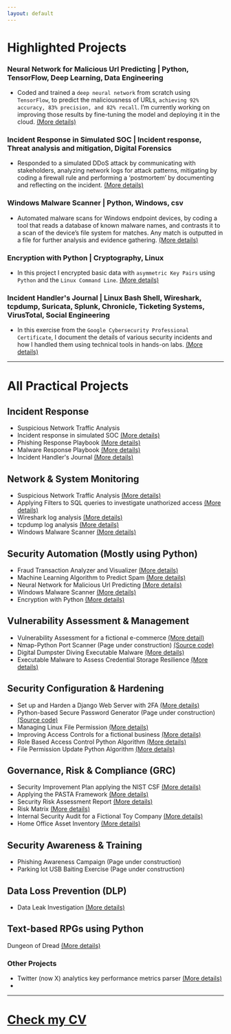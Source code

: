 ```yaml
---
layout: default
---
```


# Highlighted Projects

### Neural Network for Malicious Url Predicting | Python, TensorFlow, Deep Learning, Data Engineering

* Coded and trained a `deep neural network` from scratch using `TensorFlow`, to predict the maliciousness of URLs, `achieving 92% accuracy, 83% precision, and 82% recall`. I’m currently working on improving those results by fine-tuning the model and deploying it in the cloud. [(More details)](./nn_malicious_url_pred.html)

### Incident Response in Simulated SOC | Incident response, Threat analysis and mitigation, Digital Forensics

* Responded to a simulated DDoS attack by communicating with stakeholders, analyzing network logs for attack patterns, mitigating by coding a firewall rule and performing a ‘postmortem’ by documenting and reflecting on the incident. [(More details)](./cyber_incident_response.html)

### Windows Malware Scanner | Python, Windows, csv

* Automated malware scans for Windows endpoint devices, by coding a tool that reads a database of known malware names, and contrasts it to a scan of the device’s file system for matches. Any match is outputted in a file for further analysis and evidence gathering. [(More details)](./malware_scanner.html)

### Encryption with Python | Cryptography, Linux

* In this project I encrypted basic data with `asymmetric Key Pairs` using `Python` and the `Linux Command Line`. [(More details)](./encrypt_python.html)

### Incident Handler's Journal | Linux Bash Shell, Wireshark, tcpdump, Suricata, Splunk, Chronicle, Ticketing Systems, VirusTotal, Social Engineering

* In this exercise from the `Google Cybersecurity Professional Certificate`, I document the details of various security incidents and how I handled them using technical tools in hands-on labs. [(More details)](./incident_handler_journal.html)

------------------------------------------------------------------------------------------------------------------------------------------------------------------------------------------------------------------------------

# All Practical Projects 

## Incident Response
* Suspicious Network Traffic Analysis
* Incident response in simulated SOC [(More details)](./cyber_incident_response.html)
* Phishing Response Playbook [(More details)](./phishing_playbook.html)
* Malware Response Playbook [(More details)](./malware_response_playbook.html)
* Incident Handler's Journal [(More details)](./incident_handler_journal.html)

## Network & System Monitoring
* Suspicious Network Traffic Analysis [(More details)](./network_traffic_analysis.html)
* Applying Filters to SQL queries to investigate unathorized access [(More details)](./filter_sql.html)
* Wireshark log analysis [(More details)](./incident_report_brute.html)
* tcpdump log analysis [(More details)](./incident_report_syn_flood.html)
* Windows Malware Scanner [(More details)](./malware_scanner.html)

## Security Automation (Mostly using Python)
* Fraud Transaction Analyzer and Visualizer [(More details)](./fraud_analyzer_visualizer.html)
* Machine Learning Algorithm to Predict Spam [(More details)](./spam_detection_ml.html)
* Neural Network for Malicious Url Predicting [(More details)](./nn_malicious_url_pred.html)
* Windows Malware Scanner [(More details)](./malware_scanner.html)
* Encryption with Python [(More details)](./encrypt_python.html)

## Vulnerability Assessment & Management
* Vulnerability Assessment for a fictional e-commerce [(More detail)](./vulnerability_assessment.html)
* Nmap-Python Port Scanner (Page under construction) [(Source code)](https://github.com/Rafael-Santamaria-Ortega/Nmap_Vulnerability_Scanner)
* Digital Dumpster Diving Executable Malware [(More details)](./dumpster_diving.html)
* Executable Malware to Assess Credential Storage Resilience [(More details)](./steal_chrome_cred.html)

## Security Configuration & Hardening
* Set up and Harden a Django Web Server with 2FA [(More details)](./set_and_secure_django_server.html)
* Python-based Secure Password Generator (Page under construction) [(Source code)](https://github.com/Rafael-Santamaria-Ortega/passpy.html)
* Managing Linux File Permission [(More details)](./linux_file_perm.html)
* Improving Access Controls for a fictional business [(More details)](./access_controls.html)
* Role Based Access Control Python Algorithm [(More details)](./rbac.html)
* File Permission Update Python Algorithm [(More details)](./file_update.html)

## Governance, Risk & Compliance (GRC)
* Security Improvement Plan applying the NIST CSF [(More details)](./nist_csf_applied.html)
* Applying the PASTA Framework [(More details)](./pasta_applied.html)
* Security Risk Assessment Report [(More details)](./sec_risk_assessment.html)
* Risk Matrix [(More details)](./risk_matrix.html)
* Internal Security Audit for a Fictional Toy Company [(More details)](./int_sec_audit.html)
* Home Office Asset Inventory [(More details)](./home_it_assests.html)

## Security Awareness & Training
* Phishing Awareness Campaign (Page under construction) 
* Parking lot USB Baiting Exercise (Page under construction)

## Data Loss Prevention (DLP)
* Data Leak Investigation [(More details)](./data_leak_investigation.html)

## Text-based RPGs using Python
Dungeon of Dread [(More details)](./dungeon_of_dread.html)

### Other Projects
* Twitter (now X) analytics key performance metrics parser [(More details)](./twitter_analytics.html)
* 
---

# [**Check my CV**](./CV.html)
